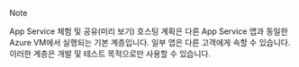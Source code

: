 > [!NOTE]
> App Service 체험 및 공유(미리 보기) 호스팅 계획은 다른 App Service 앱과 동일한 Azure VM에서 실행되는 기본 계층입니다. 일부 앱은 다른 고객에게 속할 수 있습니다. 이러한 계층은 개발 및 테스트 목적으로만 사용할 수 있습니다.
>
